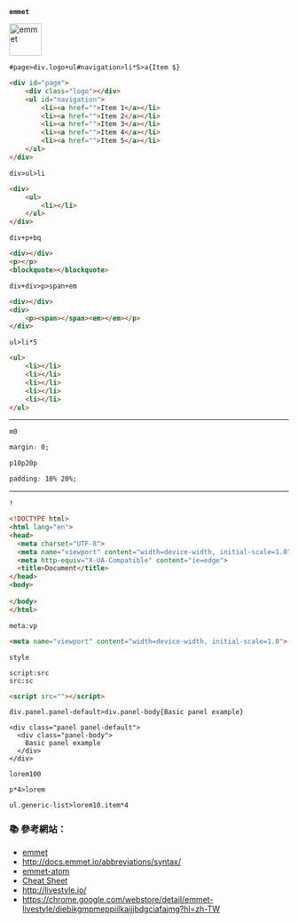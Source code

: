 **`emmet`**

<img src="http://emmet.io/-/4076541266/i/logo.svg" alt="emmet" width=58 height=58>

```
#page>div.logo+ul#navigation>li*5>a{Item $}
```

```html
<div id="page">
    <div class="logo"></div>
    <ul id="navigation">
        <li><a href="">Item 1</a></li>
        <li><a href="">Item 2</a></li>
        <li><a href="">Item 3</a></li>
        <li><a href="">Item 4</a></li>
        <li><a href="">Item 5</a></li>
    </ul>
</div>
```

```
div>ul>li
```
```html
<div>
    <ul>
        <li></li>
    </ul>
</div>
```
```
div+p+bq
```
```html
<div></div>
<p></p>
<blockquote></blockquote>
```

```
div+div>p>span+em 
```
```html
<div></div>
<div>
    <p><span></span><em></em></p>
</div>
```

```
ul>li*5
```
```html
<ul>
    <li></li>
    <li></li>
    <li></li>
    <li></li>
    <li></li>
</ul>
```
---

```
m0
```
```css
margin: 0;
```

```
p10p20p
```

```css
padding: 10% 20%;
```
---

```
!
```

```html
<!DOCTYPE html>
<html lang="en">
<head>
  <meta charset="UTF-8">
  <meta name="viewport" content="width=device-width, initial-scale=1.0">
  <meta http-equiv="X-UA-Compatible" content="ie=edge">
  <title>Document</title>
</head>
<body>
  
</body>
</html>
```

```
meta:vp
```

```html
<meta name="viewport" content="width=device-width, initial-scale=1.0">
```

```
style
```

```
script:src
src:sc
```
```html
<script src=""></script>
```

```
div.panel.panel-default>div.panel-body{Basic panel example}
```

```
<div class="panel panel-default">
  <div class="panel-body">
    Basic panel example
  </div>
</div>
```

```
lorem100

p*4>lorem

ul.generic-list>lorem10.item*4
```

### :books: 參考網站：

- [emmet](http://emmet.io/)
- http://docs.emmet.io/abbreviations/syntax/
- [emmet-atom](https://github.com/emmetio/emmet-atom)
- [Cheat Sheet](http://docs.emmet.io/cheat-sheet/)
- http://livestyle.io/
- https://chrome.google.com/webstore/detail/emmet-livestyle/diebikgmpmeppiilkaijjbdgciafajmg?hl=zh-TW
